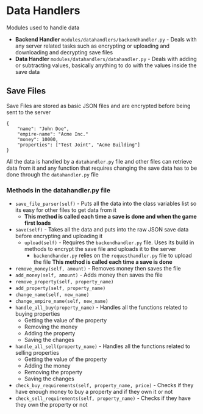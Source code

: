 # Data Handlers
Modules used to handle data
- **Backend Handler** `modules/datahandlers/backendhandler.py` - Deals with any server related tasks such as encrypting or uploading and downloading and decrypting save files
- **Data Handler** `modules/datahandlers/datahandler.py` - Deals with adding or subtracting values, basically anything to do with the values inside the save data 
## Save Files
Save Files are stored as basic JSON files and are encrypted before being sent to the server

```
{
	"name": "John Doe",
	"empire-name": "Acme Inc."
	"money": 10000,
	"properties": ["Test Joint", "Acme Building"]
}
```

All the data is handled by a `datahandler.py` file and other files can retrieve data from it and any function that requires changing the save data has to be done through the `datahandler.py` file

### Methods in the datahandler.py file
- `save_file_parser(self)` - Puts all the data into the class variables list so its easy for other files to get data from it
	- **This method is called each time a save is done and when the game first loads**
- `save(self)` - Takes all the data and puts into the raw JSON save data before encrypting and uploading it
	- `upload(self)`  - Requires the `backendhandler.py` file. Uses its build in methods to encrypt the save file and uploads it to the server 
		- `backendhander.py` relies on the `requesthandler.py` file to upload the file
		**This method is called each time a save is done**
- `remove_money(self, amount)` - Removes money then saves the file
- `add_money(self, amount)` - Adds money then saves the file
- `remove_property(self, property_name)`
- `add_property(self, property_name)`
- `change_name(self, new_name)`
- `change_empire_name(self, new_name)`
- `handle_all_buy(property_name)` - Handles all the functions related to buying properties
	- Getting the value of the property
	- Removing the money
	- Adding the property
	- Saving the changes
- `handle_all_sell(property_name)` - Handles all the functions related to selling properties
	- Getting the value of the property
	- Adding the money
	- Removing the property
	- Saving the changes
- `check_buy_requirements(self, property_name, price)` - Checks if they have enough money to buy a property and if they own it or not 
- `check_sell_requirements(self, property_name)` - Checks if they have  they own the property or not 

